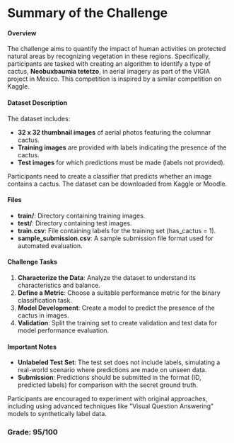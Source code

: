 # Summary of the Challenge

#### Overview
The challenge aims to quantify the impact of human activities on protected natural areas by recognizing vegetation in these regions. Specifically, participants are tasked with creating an algorithm to identify a type of cactus, **Neobuxbaumia tetetzo**, in aerial imagery as part of the VIGIA project in Mexico. This competition is inspired by a similar competition on Kaggle.


#### Dataset Description
The dataset includes:
- **32 x 32 thumbnail images** of aerial photos featuring the columnar cactus.
- **Training images** are provided with labels indicating the presence of the cactus.
- **Test images** for which predictions must be made (labels not provided).

Participants need to create a classifier that predicts whether an image contains a cactus. The dataset can be downloaded from Kaggle or Moodle.

#### Files
- **train/**: Directory containing training images.
- **test/**: Directory containing test images.
- **train.csv**: File containing labels for the training set (has_cactus = 1).
- **sample_submission.csv**: A sample submission file format used for automated evaluation.

#### Challenge Tasks
1. **Characterize the Data**: Analyze the dataset to understand its characteristics and balance.
2. **Define a Metric**: Choose a suitable performance metric for the binary classification task.
3. **Model Development**: Create a model to predict the presence of the cactus in images.
4. **Validation**: Split the training set to create validation and test data for model performance evaluation.

#### Important Notes
- **Unlabeled Test Set**: The test set does not include labels, simulating a real-world scenario where predictions are made on unseen data.
- **Submission**: Predictions should be submitted in the format (ID, predicted labels) for comparison with the secret ground truth.

Participants are encouraged to experiment with original approaches, including using advanced techniques like "Visual Question Answering" models to synthetically label data.

### Grade: 95/100
<!-- # Professor  [P.MICHIARDI's](https://www.eurecom.fr/en/people/michiardi-pietro)  Feedback on our report:

![image](../Feedback/Feedback_Chall1.png) -->

